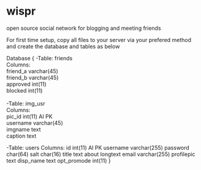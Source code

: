 wispr
=====

open source social network for blogging and meeting friends

For first time setup, copy all files to your server via your prefered method and create the database and tables as below

Database {
-Table: friends<br>
  Columns:<br>
  friend_a varchar(45)<br> 
  friend_b varchar(45) <br>
  approved int(11) <br>
  blocked int(11)<br>
<br>
-Table: img_usr<br>
  Columns:<br>
  pic_id int(11) AI PK <br>
  username varchar(45) <br>
  imgname text <br>
  caption text<br>
  
-Table: users
  Columns:
  id int(11) AI PK 
  username varchar(255) 
  password char(64) 
  salt char(16) 
  title text 
  about longtext 
  email varchar(255) 
  profilepic text 
  disp_name text 
  opt_promode int(11)
  }
  
